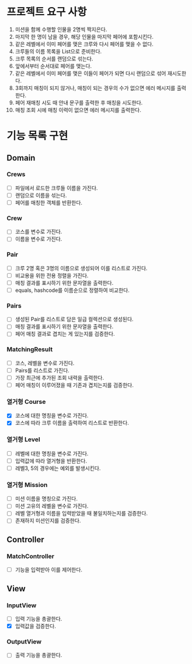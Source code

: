# 프로젝트 요구 사항
1. 미션을 함께 수행할 인물을 2명씩 짝지은다.
2. 마지막 한 명이 남을 경우, 해당 인물을 마지막 페어에 포함시킨다.
3. 같은 레벨에서 이미 페어를 맺은 크루와 다시 페어를 맺을 수 없다.
4. 크루들의 이름 목록을 List<String>으로 준비한다.
5. 크루 목록의 순서를 랜덤으로 섞는다.
6. 앞에서부터 순서대로 페어를 맺는다.
7. 같은 레벨에서 이미 페어를 맺은 이들이 페어가 되면 다시 랜덤으로 섞어 재시도한다.
8. 3회까지 매칭이 되지 않거나, 매칭이 되는 경우의 수가 없으면 에러 메시지를 출력한다.
9. 페어 재매칭 시도 때 안내 문구를 출력한 후 매칭을 시도한다.
10. 매칭 조회 시에 매칭 이력이 없으면 에러 메시지를 출력한다.

# 기능 목록 구현
## Domain
### Crews
- [ ] 파일에서 로드한 크루들 이름을 가진다.
- [ ] 랜덤으로 이름을 섞는다.
- [ ] 페어를 매칭한 객체를 반환한다.

### Crew 
- [ ] 코스를 변수로 가진다.
- [ ] 이름을 변수로 가진다.

### Pair
- [ ] 크루 2명 혹은 3명의 이름으로 생성되어 이를 리스트로 가진다.
- [ ] 비교용을 위한 전용 정렬을 가진다.
- [ ] 매칭 결과를 표시하기 위한 문자열을 출력한다.
- [ ] equals, hashcode를 이름순으로 정렬하여 비교한다.

### Pairs 
- [ ] 생성된 Pair를 리스트로 담은 일급 컬렉션으로 생성된다.
- [ ] 매칭 결과를 표시하기 위한 문자열을 출력한다.
- [ ] 페어 매칭 결과로 겹치는 게 있는지를 검증한다.

### MatchingResult
- [ ] 코스, 레벨을 변수로 가진다.
- [ ] Pairs를 리스트로 가진다.
- [ ] 가장 최근에 추가된 조회 내력을 출력한다.
- [ ] 페어 매칭이 이루어졌을 때 기존과 겹치는지를 검증한다.

### 열거형 Course
- [x] 코스에 대한 명칭을 변수로 가진다.
- [x] 코스에 따라 크루 이름을 출력하여 리스트로 반환한다.

### 열거형 Level
- [ ] 레벨에 대한 명칭을 변수로 가진다.
- [ ] 입력값에 따라 열거형을 반환한다.
- [ ] 레벨3, 5의 경우에는 예외를 발생시킨다.

### 열거형 Mission
- [ ] 미션 이름을 명칭으로 가진다.
- [ ] 미션 고유의 레벨을 변수로 가진다.
- [ ] 레벨 열거형과 이름을 입력받았을 때 불일치하는지를 검증한다.
- [ ] 존재하지 미션인지를 검증한다.

## Controller
### MatchController
- [ ] 기능을 입력받아 이를 제어한다.

## View
### InputView
- [ ] 입력 기능을 총괄한다.
- [x] 입력값을 검증한다.

### OutputView
- [ ] 출력 기능을 총괄한다.

